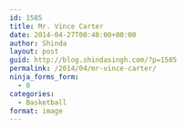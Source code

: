 ```yaml
---
id: 1585
title: Mr. Vince Carter
date: 2014-04-27T00:40:00+00:00
author: Shinda
layout: post
guid: http://blog.shindasingh.com/?p=1585
permalink: /2014/04/mr-vince-carter/
ninja_forms_form:
  - 0
categories:
  - Basketball
format: image
---
```

